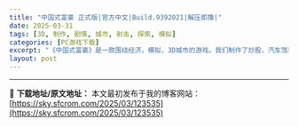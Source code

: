 ```yaml
---
title: "中国式富豪 正式版|官方中文|Build.9392021|解压即撸|"
date: 2025-03-31
tags: [3D, 制作, 剧情, 城市, 射击, 探索, 模拟]
categories: [PC游戏下载]
excerpt: "《中国式富豪》是一款围绕经济，模拟，3D城市的游戏。我们制作了炒股，汽车驾驶，射击，城市景观，钞票与文本收集等功能。 你可以参与到股票价格的实时涨跌，买卖体验周期暴富。收集城镇中散落的钞票触发事件，阅读文本。或在城镇，海边，森林中观赏风景。 《中国式富豪》是一款围绕经济，模拟，3D城市的游戏。 我们制作了炒股，汽车驾驶，射击，城市景观，钞票与文本收集等功能。 你可以参与到股票价格的实时涨跌，买卖体验周期暴富。 收集城镇中散落的钞票触发事件，阅读文本。 或在城镇，海边，森林中观赏风景。 基于布娃娃系统的搞笑射击反馈，痛击NPC。 我很希望继续制作关于： 开放剧情，真实模型，更丰富的场景互动性和游&hellip;"
layout: post
---
```




---
📖 **下载地址/原文地址：** 本文最初发布于我的博客网站：[https://sky.sfcrom.com/2025/03/123535](https://sky.sfcrom.com/2025/03/123535)
